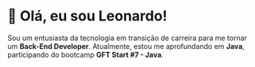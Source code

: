 # 👋 Olá, eu sou Leonardo!

Sou um entusiasta da tecnologia em transição de carreira para me tornar um **Back-End Developer**. Atualmente, estou me aprofundando em **Java**, participando do bootcamp **GFT Start #7 - Java**.
